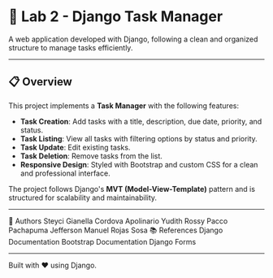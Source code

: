 # 🚀 Lab 2 - Django Task Manager

A web application developed with Django, following a clean and organized structure to manage tasks efficiently.

---

## 📋 Overview

This project implements a **Task Manager** with the following features:

- **Task Creation**: Add tasks with a title, description, due date, priority, and status.
- **Task Listing**: View all tasks with filtering options by status and priority.
- **Task Update**: Edit existing tasks.
- **Task Deletion**: Remove tasks from the list.
- **Responsive Design**: Styled with Bootstrap and custom CSS for a clean and professional interface.

The project follows Django's **MVT (Model-View-Template)** pattern and is structured for scalability and maintainability.

---

📝 Authors
Steyci Gianella Cordova Apolinario
Yudith Rossy Pacco Pachapuma
Jefferson Manuel Rojas Sosa
📚 References
Django Documentation
Bootstrap Documentation
Django Forms

---
Built with ❤️ using Django.
